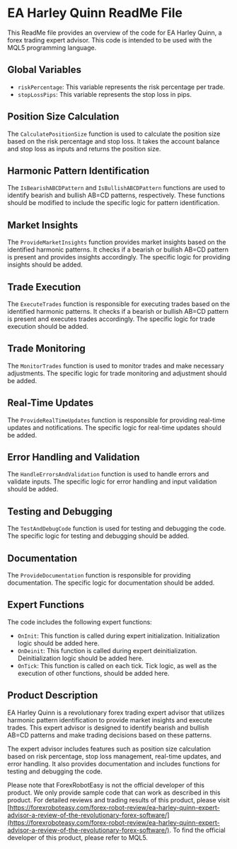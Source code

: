 # EA Harley Quinn ReadMe File

This ReadMe file provides an overview of the code for EA Harley Quinn, a forex trading expert advisor. This code is intended to be used with the MQL5 programming language. 

## Global Variables

- `riskPercentage`: This variable represents the risk percentage per trade.
- `stopLossPips`: This variable represents the stop loss in pips.

## Position Size Calculation

The `CalculatePositionSize` function is used to calculate the position size based on the risk percentage and stop loss. It takes the account balance and stop loss as inputs and returns the position size.

## Harmonic Pattern Identification

The `IsBearishABCDPattern` and `IsBullishABCDPattern` functions are used to identify bearish and bullish AB=CD patterns, respectively. These functions should be modified to include the specific logic for pattern identification.

## Market Insights

The `ProvideMarketInsights` function provides market insights based on the identified harmonic patterns. It checks if a bearish or bullish AB=CD pattern is present and provides insights accordingly. The specific logic for providing insights should be added.

## Trade Execution

The `ExecuteTrades` function is responsible for executing trades based on the identified harmonic patterns. It checks if a bearish or bullish AB=CD pattern is present and executes trades accordingly. The specific logic for trade execution should be added.

## Trade Monitoring

The `MonitorTrades` function is used to monitor trades and make necessary adjustments. The specific logic for trade monitoring and adjustment should be added.

## Real-Time Updates

The `ProvideRealTimeUpdates` function is responsible for providing real-time updates and notifications. The specific logic for real-time updates should be added.

## Error Handling and Validation

The `HandleErrorsAndValidation` function is used to handle errors and validate inputs. The specific logic for error handling and input validation should be added.

## Testing and Debugging

The `TestAndDebugCode` function is used for testing and debugging the code. The specific logic for testing and debugging should be added.

## Documentation

The `ProvideDocumentation` function is responsible for providing documentation. The specific logic for documentation should be added.

## Expert Functions

The code includes the following expert functions:

- `OnInit`: This function is called during expert initialization. Initialization logic should be added here.
- `OnDeinit`: This function is called during expert deinitialization. Deinitialization logic should be added here.
- `OnTick`: This function is called on each tick. Tick logic, as well as the execution of other functions, should be added here.

## Product Description

EA Harley Quinn is a revolutionary forex trading expert advisor that utilizes harmonic pattern identification to provide market insights and execute trades. This expert advisor is designed to identify bearish and bullish AB=CD patterns and make trading decisions based on these patterns.

The expert advisor includes features such as position size calculation based on risk percentage, stop loss management, real-time updates, and error handling. It also provides documentation and includes functions for testing and debugging the code.

Please note that ForexRobotEasy is not the official developer of this product. We only provide sample code that can work as described in this product. For detailed reviews and trading results of this product, please visit [https://forexroboteasy.com/forex-robot-review/ea-harley-quinn-expert-advisor-a-review-of-the-revolutionary-forex-software/](https://forexroboteasy.com/forex-robot-review/ea-harley-quinn-expert-advisor-a-review-of-the-revolutionary-forex-software/). To find the official developer of this product, please refer to MQL5.
